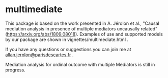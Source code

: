 # multimediate
This package is based on the work presented in A. Jérolon et al., "Causal mediation analysis in presence of multiple mediators uncausally related" (https://arxiv.org/abs/1809.08018).
Examples of use and supported models by our package are shown in vignettes/multimediate.html .

If you have any questions or suggestions you can join me at allan.jerolon@parisdescartes.fr .


Mediation analysis for ordinal outcome with multiple Mediators is still in progress.
